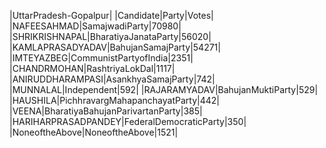  
|UttarPradesh-Gopalpur|
|Candidate|Party|Votes|
|NAFEESAHMAD|SamajwadiParty|70980|
|SHRIKRISHNAPAL|BharatiyaJanataParty|56020|
|KAMLAPRASADYADAV|BahujanSamajParty|54271|
|IMTEYAZBEG|CommunistPartyofIndia|2351|
|CHANDRMOHAN|RashtriyaLokDal|1117|
|ANIRUDDHARAMPASI|AsankhyaSamajParty|742|
|MUNNALAL|Independent|592|
|RAJARAMYADAV|BahujanMuktiParty|529|
|HAUSHILA|PichhravargMahapanchayatParty|442|
|VEENA|BharatiyaBahujanParivartanParty|385|
|HARIHARPRASADPANDEY|FederalDemocraticParty|350|
|NoneoftheAbove|NoneoftheAbove|1521|

